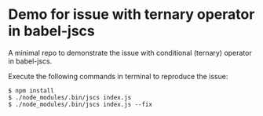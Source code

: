 Demo for issue with ternary operator in babel-jscs
===================================================

A minimal repo to demonstrate the issue with conditional (ternary) operator in babel-jscs.

Execute the following commands in terminal to reproduce the issue:

	$ npm install
	$ ./node_modules/.bin/jscs index.js
	$ ./node_modules/.bin/jscs index.js --fix
